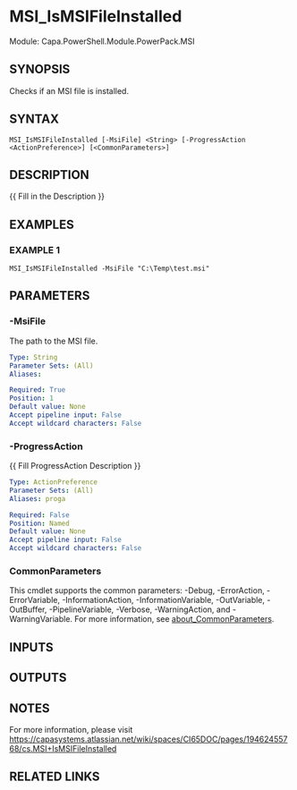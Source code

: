 # MSI_IsMSIFileInstalled

Module: Capa.PowerShell.Module.PowerPack.MSI

## SYNOPSIS
Checks if an MSI file is installed.

## SYNTAX

```
MSI_IsMSIFileInstalled [-MsiFile] <String> [-ProgressAction <ActionPreference>] [<CommonParameters>]
```

## DESCRIPTION
{{ Fill in the Description }}

## EXAMPLES

### EXAMPLE 1
```
MSI_IsMSIFileInstalled -MsiFile "C:\Temp\test.msi"
```

## PARAMETERS

### -MsiFile
The path to the MSI file.

```yaml
Type: String
Parameter Sets: (All)
Aliases:

Required: True
Position: 1
Default value: None
Accept pipeline input: False
Accept wildcard characters: False
```

### -ProgressAction
{{ Fill ProgressAction Description }}

```yaml
Type: ActionPreference
Parameter Sets: (All)
Aliases: proga

Required: False
Position: Named
Default value: None
Accept pipeline input: False
Accept wildcard characters: False
```

### CommonParameters
This cmdlet supports the common parameters: -Debug, -ErrorAction, -ErrorVariable, -InformationAction, -InformationVariable, -OutVariable, -OutBuffer, -PipelineVariable, -Verbose, -WarningAction, and -WarningVariable. For more information, see [about_CommonParameters](http://go.microsoft.com/fwlink/?LinkID=113216).

## INPUTS

## OUTPUTS

## NOTES
For more information, please visit https://capasystems.atlassian.net/wiki/spaces/CI65DOC/pages/19462455768/cs.MSI+IsMSIFileInstalled

## RELATED LINKS
